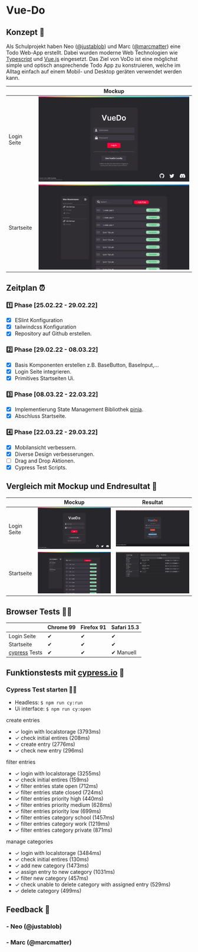 # Vue-Do

## Konzept 📝
Als Schulprojekt haben Neo ([@justablob](https://github.com/justablob)) und Marc ([@marcmatter](https://github.com/marcmatter)) eine Todo Web-App erstellt.
Dabei wurden moderne Web Technologien wie [Typescript](https://www.typescriptlang.org/) und [Vue.js](https://vuejs.org/) 
eingesetzt. Das Ziel von VoDo ist eine möglichst simple und optisch ansprechende Todo App zu konstruieren, welche im Alltag einfach auf einem Mobil- und Desktop geräten verwendet werden kann.

|             | Mockup                                                            |
|-------------|-------------------------------------------------------------------|
| Login Seite | ![Mockup login page](./documentation/images/mockupLoginPage.jpg)  |
| Startseite  | ![Mockup landing page](./documentation/images/mockupTodoPage.jpg) |


## Zeitplan ⏰
### 1️⃣ Phase [25.02.22 - 29.02.22]
- [x] ESlint Konfiguration
- [x] tailwindcss Konfiguration
- [x] Repository auf Github erstellen.

### 2️⃣ Phase [29.02.22 - 08.03.22]
- [x] Basis Komponenten erstellen z.B. BaseButton, BaseInput,...
- [x] Login Seite integrieren.
- [x] Primitives Startseiten Ui.

### 3️⃣ Phase [08.03.22 - 22.03.22]
- [x] Implementierung State Management Bibliothek [pinia](https://pinia.vuejs.org/).
- [x] Abschluss Startseite.

### 4️⃣ Phase [22.03.22 - 29.03.22]
- [x] Mobilansicht verbessern.
- [x] Diverse Design verbesserungen.
- [ ] Drag and Drop Aktionen.
- [x] Cypress Test Scripts.

## Vergleich mit Mockup und Endresultat 🔎
|             | Mockup                                                            | Resultat                                                          |
|-------------|-------------------------------------------------------------------|-------------------------------------------------------------------|
| Login Seite | ![Mockup login page](./documentation/images/mockupLoginPage.jpg)  | ![Result login page](./documentation/images/resultLoginPage.jpg)  |
| Startseite  | ![Mockup landing page](./documentation/images/mockupTodoPage.jpg) | ![Result landing page](./documentation/images/resultTodoPage.jpg) |

## Browser Tests 👨‍🔬

|                                          | Chrome 99 | Firefox 91 | Safari 15.3 |
|------------------------------------------|-----------|------------|-------------|
| Login Seite                              | ✔         | ✔          | ✔           |
| Startseite                               | ✔         | ✔          | ✔           |
| [cypress](https://www.cypress.io/) Tests | ✔         | ✔          | ✔ Manuell   |

## Funktionstests mit [cypress.io](https://www.cypress.io/) 🤖

### Cypress Test starten 🏃‍♂️
- Headless:
  `
  $ npm run cy:run
  `
- Ui interface:
  `
  $ npm run cy:open
  `

create entries
- ✓ login with localstorage (3793ms)
- ✓ check initial entires (208ms)
- ✓ create entry (2776ms)
- ✓ check new entry (296ms)

filter entries
- ✓ login with localstorage (3255ms)
- ✓ check initial entires (159ms)
- ✓ filter entries state open (712ms)
- ✓ filter entries state closed (724ms)
- ✓ filter entries priority high (440ms)
- ✓ filter entries priority medium (628ms)
- ✓ filter entries priority low (699ms)
- ✓ filter entries category school (1457ms)
- ✓ filter entries category work (1219ms)
- ✓ filter entries category private (871ms)

manage categories
- ✓ login with localstorage (3484ms)
- ✓ check initial entires (130ms)
- ✓ add new category (1473ms)
- ✓ assign entry to new category (1031ms)
- ✓ filter new category (457ms)
- ✓ check unable to delete category with assigned entry (529ms)
- ✓ delete category (499ms)

## Feedback 💬
### - Neo (@justablob)

### - Marc (@marcmatter)
